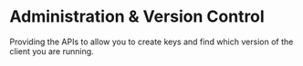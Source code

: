 # Administration & Version Control

Providing the APIs to allow you to create keys and find which version of the client you are running.